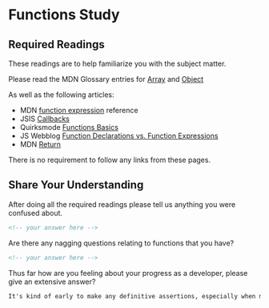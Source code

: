 # Functions Study

## Required Readings

These readings are to help familiarize you with the subject matter.

Please read the MDN Glossary entries for [Array](https://developer.mozilla.org/en-US/docs/Glossary/array) and [Object](https://developer.mozilla.org/en-US/docs/Glossary/Object)

As well as the following articles:

-   MDN [function expression](https://developer.mozilla.org/en-US/docs/Web/JavaScript/Reference/Operators/function) reference
-   JSIS [Callbacks](http://javascriptissexy.com/understand-javascript-callback-functions-and-use-them/)
-   Quirksmode [Functions Basics](http://www.quirksmode.org/js/function.html)
-   JS Webblog [Function Declarations vs. Function Expressions](https://javascriptweblog.wordpress.com/2010/07/06/function-declarations-vs-function-expressions/)
-   MDN [Return](https://developer.mozilla.org/en-US/docs/Web/JavaScript/Reference/Statements/return)

There is no requirement to follow any links from these pages.

## Share Your Understanding

After doing all the required readings please tell us anything you were confused about.

```md
<!-- your answer here -->
```

Are there any nagging questions relating to functions that you have?

```md
<!-- your answer here -->
```

Thus far how are you feeling about your progress as a developer, please give
an extensive answer?

```md
It's kind of early to make any definitive assertions, especially when my level of grasping the material fluctuates wildly from hour to hour. However, I'm ending the day in a pretty secure place. I feel like I understand pretty much everything we've covered so far and that, like with any language, the more I use it, the more innate it'll become. Eventually I'll get to the point where I'm less dependent on examples and notes but I think a lot of that will come with implementing these concepts more and more. I don't feel totally lost at all, am pretty optimistic, and perhaps most importantly, if I feel a little lost, I'm not going to despair. Yesterday I felt slightly behind but today I feel like I'm doing pretty well. So. Fluctuations expected, struggling is okay, and I feel comfortable asking for help. My mind is working and engaged and I'm interested in the content and motivated to understand for my own gratification, not because it's expected of me alone.
```
